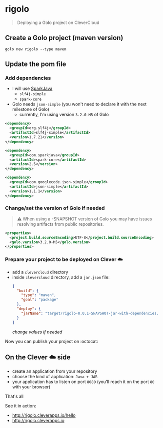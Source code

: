 # rigolo

> Deploying a Golo project on CleverCloud

## Create a Golo project (maven version)

```shell
golo new rigolo --type maven
```

## Update the pom file

### Add dependencies

- I will use [SparkJava](http://sparkjava.com/)
  - `slf4j-simple`
  - `spark-core`
- Golo needs `json-simple` (you won't need to declare it with the next milestone of Golo)
  - currently, I'm using version `3.2.0-M5` of Golo

```xml
<dependency>
  <groupId>org.slf4j</groupId>
  <artifactId>slf4j-simple</artifactId>
  <version>1.7.21</version>
</dependency>

<dependency>
  <groupId>com.sparkjava</groupId>
  <artifactId>spark-core</artifactId>
  <version>2.5</version>
</dependency>

<dependency>
  <groupId>com.googlecode.json-simple</groupId>
  <artifactId>json-simple</artifactId>
  <version>1.1.1</version>
</dependency>
```

### Change/set the version of Golo if needed

> ⚠️ When using a -SNAPSHOT version of Golo you may have issues resolving artifacts from public repositories.

```xml
<properties>
  <project.build.sourceEncoding>UTF-8</project.build.sourceEncoding>
  <golo.version>3.2.0-M5</golo.version>
</properties>
```

### Prepare your project to be deployed on Clever ☁️

- add a `clevercloud` directory
- inside `clevercloud` directory, add a `jar.json` file:
  ```json
  {
    "build": {
      "type": "maven",
      "goal": "package"
    },
    "deploy": {
      "jarName": "target/rigolo-0.0.1-SNAPSHOT-jar-with-dependencies.jar"
    }
  }
  ```
  *change values if needed*

Now you can publish your project on :octocat:

## On the Clever ☁️ side

- create an application from your repository
- choose the kind of application: `Java + JAR`
- your application has to listen on port `8080` (you'll reach it on the port `80` with your browser)

That's all

See it in action:

- http://rigolo.cleverapps.io/hello
- http://rigolo.cleverapps.io
